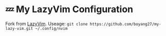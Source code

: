 # 💤 My LazyVim Configuration

Fork from [LazyVim](https://github.com/LazyVim/LazyVim).
Useage: `git clone https://github.com/boyang27/my-lazy-vim.git ~/.config/nvim`
